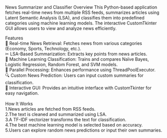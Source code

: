News Summarizer and Classifier
Overview
This Python-based application fetches real-time news from multiple RSS feeds, summarizes articles using Latent Semantic Analysis (LSA), and classifies them into predefined categories using machine learning models. The interactive CustomTkinter GUI allows users to view and analyze news efficiently.

Features<br>
📰 Real-time News Retrieval: Fetches news from various categories (Economy, Sports, Technology, etc.).<br>
✂ LSA-Based Summarization: Extracts key points from news articles.<br>
🤖 Machine Learning Classification: Trains and compares Naïve Bayes, Logistic Regression, Random Forest, and SVM models.<br>
🚀 Parallel Processing: Enhances performance using ThreadPoolExecutor.<br>
🔍 Custom News Prediction: Users can input custom summaries for classification.<br>
🎨 Interactive GUI: Provides an intuitive interface with CustomTkinter for easy navigation. <br>
<br>
How It Works<br>
1.News articles are fetched from RSS feeds. <br>
2.The text is cleaned and summarized using LSA. <br>
3.A TF-IDF vectorizer transforms the text for classification. <br>
4.The best machine learning model is selected based on accuracy. <br> 
5.Users can explore random news predictions or input their own summaries. <br>
